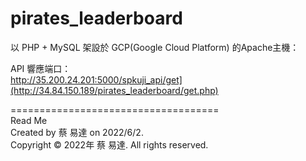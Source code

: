 # pirates_leaderboard

以 PHP + MySQL 架設於 GCP(Google Cloud Platform) 的Apache主機：



API 響應端口：  
http://35.200.24.201:5000/spkuji_api/get](http://34.84.150.189/pirates_leaderboard/get.php)

====================================  
Read Me  
Created by 蔡 易達 on 2022/6/2.  
Copyright © 2022年 蔡 易達. All rights reserved.
